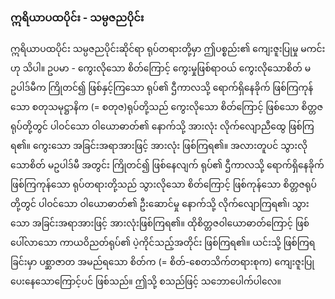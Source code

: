 ### ဣရိယာပထပိုင်း - သမ္ပဇညပိုင်း

ဣရိယာပထပိုင်း သမ္ပဇညပိုင်းဆိုင်ရာ ရုပ်တရားတို့မှာ ဤပစ္စည်း၏ ကျေးဇူးပြုမှု မကင်းဟု သိပါ။
ဥပမာ - ကွေးလိုသော စိတ်ကြောင့် ကွေးမှုဖြစ်ရာဝယ် ကွေးလိုသောစိတ် မဥပါဒ်မီက ကြိုတင်၍ ဖြစ်နှင့်ကြသော
ရုပ်၏ ဌီကာလသို့ ရောက်ရှိနေခိုက် ဖြစ်ကြကုန်သော စတုသမုဋ္ဌာနိက (= စတုဇ)ရုပ်တို့သည် ကွေးလိုသော
စိတ်ကြောင့် ဖြစ်သော စိတ္တဇရုပ်တို့တွင် ပါဝင်သော ဝါယောဓာတ်၏ နောက်သို့ အားလုံး လိုက်လျောညီထွေ
ဖြစ်ကြရ၏။ ကွေးသော အခြင်းအရာအားဖြင့် အားလုံး ဖြစ်ကြရ၏။ အလားတူပင် သွားလိုသောစိတ် မဥပါဒ်မီ
အတွင်း ကြိုတင်၍ ဖြစ်နေလျက် ရုပ်၏ ဌီကာလသို့ ရောက်ရှိနေခိုက် ဖြစ်ကြကုန်သော ရုပ်တရားတို့သည်
သွားလိုသော စိတ်ကြောင့် ဖြစ်ကုန်သော စိတ္တဇရုပ်တို့တွင် ပါဝင်သော ဝါယောဓာတ်၏ ဦးဆောင်မှု နောက်သို့
လိုက်လျောကြရ၏၊ သွားသော အခြင်းအရာအားဖြင့် အားလုံးဖြစ်ကြရ၏။ ထိုစိတ္တဇဝါယောဓာတ်ကြောင့်
ဖြစ်ပေါ်လာသော ကာယဝိညတ်ရုပ်၏ ပဲ့ကိုင်သည့်အတိုင်း ဖြစ်ကြရ၏။ ယင်းသို့ ဖြစ်ကြရခြင်းမှာ ပစ္ဆာဇာတ
အမည်ရသော စိတ်က (= စိတ်-စေတသိက်တရားစုက) ကျေးဇူးပြုပေးနေသောကြောင့်ပင် ဖြစ်သည်။ ဤသို့
စသည်ဖြင့် သဘောပေါက်ပါလေ။
